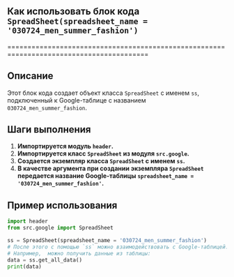 ## Как использовать блок кода `SpreadSheet(spreadsheet_name = '030724_men_summer_fashion')`

=========================================================================================

Описание
-------------------------
Этот блок кода создает объект класса `SpreadSheet`  с именем `ss`,  подключенный к Google-таблице с названием `030724_men_summer_fashion`. 

Шаги выполнения
-------------------------
1. **Импортируется модуль `header`.**
2. **Импортируется класс `SpreadSheet` из модуля `src.google`.**
3. **Создается экземпляр класса `SpreadSheet`  с именем `ss`.**
4. **В качестве аргумента при создании экземпляра `SpreadSheet` передается название Google-таблицы `spreadsheet_name = '030724_men_summer_fashion'`.**


Пример использования
-------------------------

```python
import header
from src.google import SpreadSheet

ss = SpreadSheet(spreadsheet_name = '030724_men_summer_fashion')
# После этого с помощью `ss` можно взаимодействовать с Google-таблицей.
# Например,  можно получить данные из таблицы:
data = ss.get_all_data()
print(data) 
```